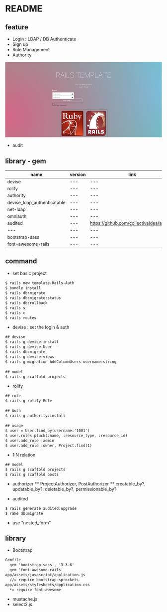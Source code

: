 # README


## feature
- Login : LDAP / DB Authenticate
- Sign up
- Role Management
- Authority

![rails-intro-login](/docs/images/intro_login.png)


- audit

## library - gem

| name | version  | link |
| --- | --- | --- |
| devise | --- | --- |
| rolify | --- | --- |
| authority | --- | --- |
| devise_ldap_authenticatable | --- | --- |
| net-ldap | --- | --- |
| omniauth | --- | --- |
| audited | --- | https://github.com/collectiveidea/audited |
| --- | --- | --- |
| bootstrap-sass | --- | --- |
| font-awesome-rails | --- | --- |

## command

- set basic project
```
$ rails new template-Rails-Auth
$ bundle install
$ rails db:migrate
$ rails db:migrate:status
$ rails db:rollback
$ rails s
$ rails c
$ rails routes

```

- devise : set the login & auth
```
## devise
$ rails g devise:install
$ rails g devise User
$ rails db:migrate 
$ rails g devise:views
$ rails g migration AddColumnUsers username:string

## model
$ rails g scaffold projects  
```

- rolify
```
## role
$ rails g rolify Role

## Auth
$ rails g authority:install 

## usage
$ user = User.find_by(username:'1001')
$ user.roles.pluck(:name, :resource_type, :resource_id)
$ user.add_role :admin
$ user.add_role :owner, Project.find(1)
```

- 1:N relation
```
## model
$ rails g scaffold projects
$ rails g scaffold posts  
```

- authorizer
** ProjectAuthorizer, PostAuthorizer
** creatable_by?, updatable_by?, deletable_by?, permissionable_by?

- audited
```
$ rails generate audited:upgrade
$ rake db:migrate
```

- use "nested_form"


## library
- Bootstrap
```
Gemfile
  gem 'bootstrap-sass', '3.3.6'
  gem 'font-awesome-rails'
app/assets/javascript/application.js
  //= require bootstrap-sprockets
app/assets/stylesheets/application.css
  *= require font-awesome
```
- mustache.js
- select2.js